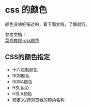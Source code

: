 # css 的颜色

颜色没啥好描述的，看下面文档，了解就行。

参考文档：\
[菜鸟教程-css颜色](https://www.runoob.com/cssref/css-colors.html)

## CSS的颜色指定

* 十六进制颜色
* RGB颜色
* RGBA颜色
* HSL色彩
* HSLA颜色
* 预定义/跨浏览器的颜色名称
